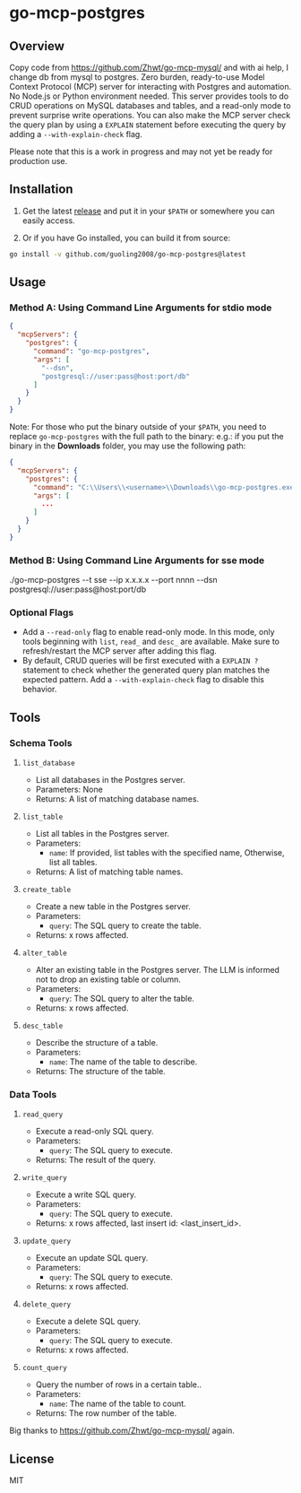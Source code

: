 # go-mcp-postgres

## Overview

Copy code from https://github.com/Zhwt/go-mcp-mysql/ and with ai help, I change db from mysql to postgres.
Zero burden, ready-to-use Model Context Protocol (MCP) server for interacting with Postgres and automation. No Node.js or Python environment needed. This server provides tools to do CRUD operations on MySQL databases and tables, and a read-only mode to prevent surprise write operations. You can also make the MCP server check the query plan by using a `EXPLAIN` statement before executing the query by adding a `--with-explain-check` flag.

Please note that this is a work in progress and may not yet be ready for production use.

## Installation

1. Get the latest [release](https://github.com/guoling2008/go-mcp-postgres/releases) and put it in your `$PATH` or somewhere you can easily access.

2. Or if you have Go installed, you can build it from source:

```sh
go install -v github.com/guoling2008/go-mcp-postgres@latest
```

## Usage

### Method A: Using Command Line Arguments for stdio mode

```json
{
  "mcpServers": {
    "postgres": {
      "command": "go-mcp-postgres",
      "args": [
        "--dsn",
        "postgresql://user:pass@host:port/db"
      ]
    }
  }
}
```



Note: For those who put the binary outside of your `$PATH`, you need to replace `go-mcp-postgres` with the full path to the binary: e.g.: if you put the binary in the **Downloads** folder, you may use the following path:

```json
{
  "mcpServers": {
    "postgres": {
      "command": "C:\\Users\\<username>\\Downloads\\go-mcp-postgres.exe",
      "args": [
        ...
      ]
    }
  }
}
```

### Method B: Using Command Line Arguments for sse mode

./go-mcp-postgres --t sse --ip x.x.x.x --port nnnn --dsn postgresql://user:pass@host:port/db

### Optional Flags

- Add a `--read-only` flag to enable read-only mode. In this mode, only tools beginning with `list`, `read_` and `desc_` are available. Make sure to refresh/restart the MCP server after adding this flag.
- By default, CRUD queries will be first executed with a `EXPLAIN ?` statement to check whether the generated query plan matches the expected pattern. Add a `--with-explain-check` flag to disable this behavior.

## Tools

### Schema Tools

1. `list_database`

    - List all databases in the Postgres server.
    - Parameters: None
    - Returns: A list of matching database names.

2. `list_table`

    - List all tables in the Postgres server.
    - Parameters:
        - `name`: If provided, list tables with the specified name, Otherwise, list all tables.
    - Returns: A list of matching table names.

3. `create_table`

    - Create a new table in the Postgres server.
    - Parameters:
        - `query`: The SQL query to create the table.
    - Returns: x rows affected.

4. `alter_table`

    - Alter an existing table in the Postgres server. The LLM is informed not to drop an existing table or column.
    - Parameters:
        - `query`: The SQL query to alter the table.
    - Returns: x rows affected.

5. `desc_table`

    - Describe the structure of a table.
    - Parameters:
        - `name`: The name of the table to describe.
    - Returns: The structure of the table.
  
### Data Tools

1. `read_query`

    - Execute a read-only SQL query.
    - Parameters:
        - `query`: The SQL query to execute.
    - Returns: The result of the query.

2. `write_query`

    - Execute a write SQL query.
    - Parameters:
        - `query`: The SQL query to execute.
    - Returns: x rows affected, last insert id: <last_insert_id>.

3. `update_query`

    - Execute an update SQL query.
    - Parameters:
        - `query`: The SQL query to execute.
    - Returns: x rows affected.

4. `delete_query`

    - Execute a delete SQL query.
    - Parameters:
        - `query`: The SQL query to execute.
    - Returns: x rows affected.
    
5. `count_query`

    - Query the number of rows in a certain table..
    - Parameters:
        - `name`: The name of the table to count.
    - Returns: The row number of the table.
    
Big thanks to https://github.com/Zhwt/go-mcp-mysql/ again.

## License

MIT
